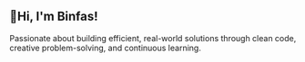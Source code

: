 ## 👋Hi, I'm Binfas!
Passionate about building efficient, real-world solutions through clean code, creative problem-solving, and continuous learning.


